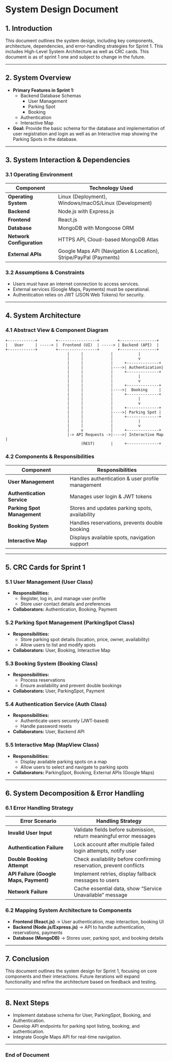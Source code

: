 # **System Design Document**

## **1. Introduction**

This document outlines the system design, including key components, architecture, dependencies, and error-handling strategies for Sprint 1. This includes High-Level System Architecture as well as CRC cards. This document is as of sprint 1 one and subject to change in the future.

---

## **2. System Overview**

- **Primary Features in Sprint 1:**
  - Backend Database Schemas
    - User Management
    - Parking Spot
    - Booking
  - Authentication
  - Interactive Map
- **Goal:** Provide the basic schema for the database and implementation of user registration and login as well as an Interactive map showing the Parking Spots in the database.

---

## **3. System Interaction & Dependencies**

### **3.1 Operating Environment**

| Component                 | Technology Used                                                   |
| ------------------------- | ----------------------------------------------------------------- |
| **Operating System**      | Linux (Deployment), Windows/macOS/Linux (Development)             |
| **Backend**               | Node.js with Express.js                                           |
| **Frontend**              | React.js                                                          |
| **Database**              | MongoDB with Mongoose ORM                                         |
| **Network Configuration** | HTTPS API, Cloud-based MongoDB Atlas                              |
| **External APIs**         | Google Maps API (Navigation & Location), Stripe/PayPal (Payments) |

### **3.2 Assumptions & Constraints**

- Users must have an internet connection to access services.
- External services (Google Maps, Payments) must be operational.
- Authentication relies on JWT (JSON Web Tokens) for security.

---

## **4. System Architecture**

### **4.1 Abstract View & Component Diagram**

```
+------------+        +-----------------+        +----------------+
|   User     | -----> |  Frontend (UI)  | -----> | Backend (API)  |
+------------+        +-----------------+        +----------------+
                           |     |            |           |
                           |     |            |           v
                           |     |            |     +--------------+
                           |     |            |---->| Authentication|
                           |     |            |     +--------------+
                           |     |            |           |
                           |     |            |           v
                           |     |            |     +--------------+
                           |     |            |---->|  Booking     |
                           |     |            |     +--------------+
                           |     |            |           |
                           |     |            |           v
                           |     |            |     +--------------+
                           |     |            |---->| Parking Spot |
                           |     |            |     +--------------+
                           |     |            |           |
                           |     |            |           v
                           |     v            |     +--------------+
                           |-> API Requests ->|---->| Interactive Map |
                                 (REST)       |     +--------------+
```

### **4.2 Components & Responsibilities**

| Component                   | Responsibilities                                 |
| --------------------------- | ------------------------------------------------ |
| **User Management**         | Handles authentication & user profile management |
| **Authentication Service**  | Manages user login & JWT tokens                  |
| **Parking Spot Management** | Stores and updates parking spots, availability   |
| **Booking System**          | Handles reservations, prevents double booking    |
| **Interactive Map**         | Displays available spots, navigation support     |

---

## **5. CRC Cards for Sprint 1**

### **5.1 User Management (User Class)**

- **Responsibilities:**
  - Register, log in, and manage user profile
  - Store user contact details and preferences
- **Collaborators:** Authentication, Booking, Payment

### **5.2 Parking Spot Management (ParkingSpot Class)**

- **Responsibilities:**
  - Store parking spot details (location, price, owner, availability)
  - Allow users to list and modify spots
- **Collaborators:** User, Booking, Interactive Map

### **5.3 Booking System (Booking Class)**

- **Responsibilities:**
  - Process reservations
  - Ensure availability and prevent double bookings
- **Collaborators:** User, ParkingSpot, Payment

### **5.4 Authentication Service (Auth Class)**

- **Responsibilities:**
  - Authenticate users securely (JWT-based)
  - Handle password resets
- **Collaborators:** User, Backend API

### **5.5 Interactive Map (MapView Class)**

- **Responsibilities:**
  - Display available parking spots on a map
  - Allow users to select and navigate to parking spots
- **Collaborators:** ParkingSpot, Booking, External APIs (Google Maps)

---

## **6. System Decomposition & Error Handling**

### **6.1 Error Handling Strategy**

| Error Scenario                         | Handling Strategy                                                   |
| -------------------------------------- | ------------------------------------------------------------------- |
| **Invalid User Input**                 | Validate fields before submission, return meaningful error messages |
| **Authentication Failure**             | Lock account after multiple failed login attempts, notify user      |
| **Double Booking Attempt**             | Check availability before confirming reservation, prevent conflicts |
| **API Failure (Google Maps, Payment)** | Implement retries, display fallback messages to users               |
| **Network Failure**                    | Cache essential data, show “Service Unavailable” message            |

### **6.2 Mapping System Architecture to Components**

- **Frontend (React.js)** → User authentication, map interaction, booking UI
- **Backend (Node.js/Express.js)** → API to handle authentication, reservations, payments
- **Database (MongoDB)** → Stores user, parking spot, and booking details

---

## **7. Conclusion**

This document outlines the system design for Sprint 1, focusing on core components and their interactions. Future iterations will expand functionality and refine the architecture based on feedback and testing.

---

## **8. Next Steps**

- Implement database schema for User, ParkingSpot, Booking, and Authentication.
- Develop API endpoints for parking spot listing, booking, and authentication.
- Integrate Google Maps API for real-time navigation.

---

### **End of Document**

